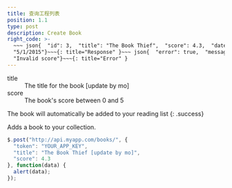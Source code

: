 ```yaml
---
title: 查询工程列表
position: 1.1
type: post
description: Create Book
right_code: >-
  ~~~ json{  "id": 3,  "title": "The Book Thief",  "score": 4.3,  "dateAdded":
  "5/1/2015"}~~~{: title="Response" }~~~ json{  "error": true,  "message":
  "Invalid score"}~~~{: title="Error" }
---
```



<dl><dt>title</dt><dd>The title for the book [update by mo]</dd><dt>score</dt><dd>The book's score between 0 and 5</dd></dl>

The book will automatically be added to your reading list
{: .success}

Adds a book to your collection.

```javascript
$.post("http://api.myapp.com/books/", {
  "token": "YOUR_APP_KEY",
  "title": "The Book Thief [update by mo]",
  "score": 4.3
}, function(data) {
  alert(data);
});
```